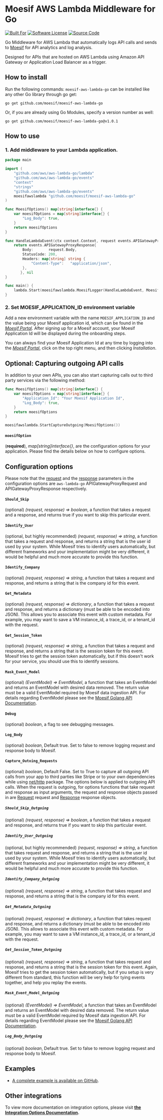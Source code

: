 # Moesif AWS Lambda Middleware for Go

[![Built For][ico-built-for]][link-built-for]
[![Software License][ico-license]][link-license]
[![Source Code][ico-source]][link-source]

Go Middleware for AWS Lambda that automatically logs API calls 
and sends to [Moesif](https://www.moesif.com) for API analytics and log analysis. 

Designed for APIs that are hosted on AWS Lambda using Amazon API Gateway or Application Load Balancer
as a trigger.

## How to install

Run the following commands:
`moesif-aws-lambda-go` can be installed like any other Go library through go get:
```shell
go get github.com/moesif/moesif-aws-lambda-go
```

Or, if you are already using Go Modules, specify a version number as well:
```shell
go get github.com/moesif/moesif-aws-lambda-go@v1.0.1
```

## How to use

### 1. Add middleware to your Lambda application.

```go
package main

import (
	"github.com/aws/aws-lambda-go/lambda"
	"github.com/aws/aws-lambda-go/events"
    "context"
    "strings"
    "github.com/aws/aws-lambda-go/events"
	moesifawslambda "github.com/moesif/moesif-aws-lambda-go"
)

func MoesifOptions() map[string]interface{} {
	var moesifOptions = map[string]interface{} {
		"Log_Body": true,
	}
	return moesifOptions
}

func HandleLambdaEvent(ctx context.Context, request events.APIGatewayProxyRequest) (events.APIGatewayProxyResponse, error) {
	return events.APIGatewayProxyResponse{
		Body:       request.Body,
		StatusCode: 200,
		Headers: map[string] string {
			"Content-Type":   "application/json",
		},
	   }, nil
}

func main() {
	lambda.Start(moesifawslambda.MoesifLogger(HandleLambdaEvent, MoesifOptions()))
}
```

### 2. Set MOESIF_APPLICATION_ID environment variable 

Add a new environment variable with the name `MOESIF_APPLICATION_ID` and the value being your Moesif application id,
which can be found in the [_Moesif Portal_](https://www.moesif.com/).
After signing up for a Moesif account, your Moesif Application Id will be displayed during the onboarding steps. 

You can always find your Moesif Application Id at any time by logging 
into the [_Moesif Portal_](https://www.moesif.com/), click on the top right menu,
 and then clicking _Installation_.

## Optional: Capturing outgoing API calls
In addition to your own APIs, you can also start capturing calls out to third party services via the following method:

```go
func MoesifOptions() map[string]interface{} {
	var moesifOptions = map[string]interface{} {
		"Application_Id": "Your Moesif Application Id",
		"Log_Body": true,
	}
	return moesifOptions
}

moesifawslambda.StartCaptureOutgoing(MoesifOptions())
```

#### `moesifOption`
(__required__), _map[string]interface{}_, are the configuration options for your application. Please find the details below on how to configure options.

## Configuration options

Please note that the [request](https://github.com/aws/aws-lambda-go/blob/master/events/apigw.go#L6) and the [response](https://github.com/aws/aws-lambda-go/blob/master/events/apigw.go#L22) parameters in the configuration options are `aws-lambda-go` APIGatewayProxyRequest and APIGatewayProxyResponse respectively.

#### __`Should_Skip`__
(optional) _(request, response) => boolean_, a function that takes a request and a response,
and returns true if you want to skip this particular event.

#### __`Identify_User`__
(optional, but highly recommended) _(request, response) => string_, a function that takes a request and response, and returns a string that is the user id used by your system. While Moesif tries to identify users automatically, but different frameworks and your implementation might be very different, it would be helpful and much more accurate to provide this function.

#### __`Identify_Company`__
(optional) _(request, response) => string_, a function that takes a request and response, and returns a string that is the company id for this event.

#### __`Get_Metadata`__
(optional) _(request, response) => dictionary_, a function that takes a request and response, and
returns a dictionary (must be able to be encoded into JSON). This allows you
to associate this event with custom metadata. For example, you may want to save a VM instance_id, a trace_id, or a tenant_id with the request.

#### __`Get_Session_Token`__
(optional) _(request, response) => string_, a function that takes a request and response, and returns a string that is the session token for this event. Moesif tries to get the session token automatically, but if this doesn't work for your service, you should use this to identify sessions.

#### __`Mask_Event_Model`__
(optional) _(EventModel) => EventModel_, a function that takes an EventModel and returns an EventModel with desired data removed. The return value must be a valid EventModel required by Moesif data ingestion API. For details regarding EventModel please see the [Moesif Golang API Documentation](https://www.moesif.com/docs/api?go).

#### __`Debug`__
(optional) _boolean_, a flag to see debugging messages.

#### __`Log_Body`__
(optional) _boolean_, Default true. Set to false to remove logging request and response body to Moesif.

#### __`Capture_Outoing_Requests`__
(optional) _boolean_, Default False. Set to True to capture all outgoing API calls from your app to third parties like Stripe or to your own dependencies while using [net/http](https://golang.org/pkg/net/http/) package. The options below is applied to outgoing API calls.
When the request is outgoing, for options functions that take request and response as input arguments, the request and response objects passed in are [Request](https://golang.org/src/net/http/request.go) request and [Response](https://golang.org/src/net/http/response.go) response objects.

##### __`Should_Skip_Outgoing`__
(optional) _(request, response) => boolean_, a function that takes a request and response, and returns true if you want to skip this particular event.

##### __`Identify_User_Outgoing`__
(optional, but highly recommended) _(request, response) => string_, a function that takes request and response, and returns a string that is the user id used by your system. While Moesif tries to identify users automatically,
but different frameworks and your implementation might be very different, it would be helpful and much more accurate to provide this function.

##### __`Identify_Company_Outgoing`__
(optional) _(request, response) => string_, a function that takes request and response, and returns a string that is the company id for this event.

##### __`Get_Metadata_Outgoing`__
(optional) _(request, response) => dictionary_, a function that takes request and response, and
returns a dictionary (must be able to be encoded into JSON). This allows
to associate this event with custom metadata. For example, you may want to save a VM instance_id, a trace_id, or a tenant_id with the request.

##### __`Get_Session_Token_Outgoing`__
(optional) _(request, response) => string_, a function that takes request and response, and returns a string that is the session token for this event. Again, Moesif tries to get the session token automatically, but if you setup is very different from standard, this function will be very help for tying events together, and help you replay the events.

##### __`Mask_Event_Model_Outgoing`__
(optional) _(EventModel) => EventModel_, a function that takes an EventModel and returns an EventModel with desired data removed. The return value must be a valid EventModel required by Moesif data ingestion API. For details regarding EventModel please see the [Moesif Golang API Documentation](https://www.moesif.com/docs/api?go).

##### __`Log_Body_Outgoing`__
(optional) _boolean_, Default true. Set to false to remove logging request and response body to Moesif.

## Examples

- [A complete example is available on GitHub](https://github.com/Moesif/moesif-aws-lambda-go-example).

## Other integrations

To view more documentation on integration options, please visit __[the Integration Options Documentation](https://www.moesif.com/docs/getting-started/integration-options/).__

[ico-built-for]: https://img.shields.io/badge/built%20for-aws%20lambda-blue.svg
[ico-license]: https://img.shields.io/badge/License-Apache%202.0-green.svg
[ico-source]: https://img.shields.io/github/last-commit/moesif/moesif-aws-lambda-go.svg?style=social

[link-built-for]: https://aws.amazon.com/lambda/
[link-license]: https://raw.githubusercontent.com/Moesif/moesif-aws-lambda-go/master/LICENSE
[link-source]: https://github.com/moesif/moesif-aws-lambda-go